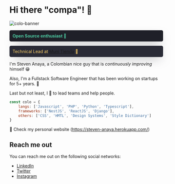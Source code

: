 # Hi there "compa"! 👋

![colo-banner](https://user-images.githubusercontent.com/24426785/179386748-fa8aa903-5c51-4132-95bc-83ca8548f104.png)

<p style="font-weight: bold; padding: 10px; background-color: #1F2028; color: #4ECCA3; border-radius: 5px; box-shadow: 4px 13px 35px -14px rgba(31,32,40,0.66);">Open Source enthusiast 🏁</p>

<p style="padding: 10px; background-color: #2A2B36; color: #FFD369
; border-radius: 5px; box-shadow: 4px 13px 35px -14px rgba(31,32,40,0.66);">Technical Lead at <a href="https://munitienda.com/" target="_blank">Muni Tienda</a> 💛</p>

I'm Steven Anaya, a Colombian nice guy that is *continuously improving* himself 😁

Also, I'm a Fullstack Software Engineer that has been working on startups for 5+ years. 🚀

Last but not least, I 💛 to lead teams and help people.

```javascript
const colo = {
    langs: ['Javascript', 'PHP', 'Python', 'Typescript'],
    frameworks: ['NestJS', 'ReactJS', 'Django'],
    others: ['CSS', 'HMTL', 'Design Systems', 'Style Dictionary']
}
```

📎  Check my personal website (https://steven-anaya.herokuapp.com/)

## Reach me out 

You can reach me out on the following social networks:

- [LinkedIn](https://www.linkedin.com/in/steven-anaya-8a6b17175/)
- [Twitter](https://twitter.com/colo_oh)
- [Instagram](https://www.instagram.com/coloo_otv)
